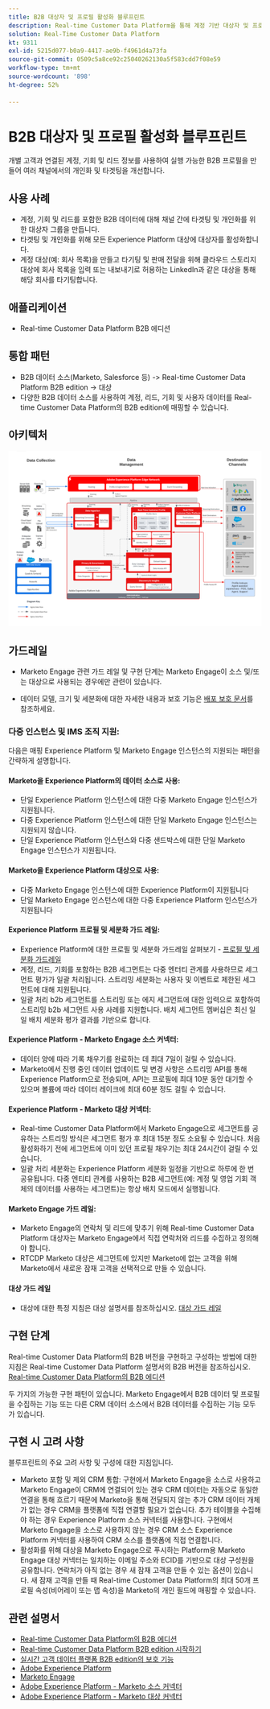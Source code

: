 ```yaml
---
title: B2B 대상자 및 프로필 활성화 블루프린트
description: Real-time Customer Data Platform을 통해 계정 기반 대상자 및 프로필 중심적 고객 경험을 제공합니다.
solution: Real-Time Customer Data Platform
kt: 9311
exl-id: 5215d077-b0a9-4417-ae9b-f4961d4a73fa
source-git-commit: 0509c5a8ce92c25040262130a5f583cdd7f08e59
workflow-type: tm+mt
source-wordcount: '898'
ht-degree: 52%

---
```


# B2B 대상자 및 프로필 활성화 블루프린트

개별 고객과 연결된 계정, 기회 및 리드 정보를 사용하여 실행 가능한 B2B 프로필을 만들어 여러 채널에서의 개인화 및 타겟팅을 개선합니다.

## 사용 사례

* 계정, 기회 및 리드를 포함한 B2B 데이터에 대해 채널 간에 타겟팅 및 개인화를 위한 대상자 그룹을 만듭니다.
* 타겟팅 및 개인화를 위해 모든 Experience Platform 대상에 대상자를 활성화합니다.
* 계정 대상(예: 회사 목록)을 만들고 타기팅 및 판매 전달을 위해 클라우드 스토리지 대상에 회사 목록을 입력 또는 내보내기로 허용하는 LinkedIn과 같은 대상을 통해 해당 회사를 타기팅합니다.

## 애플리케이션

* Real-time Customer Data Platform B2B 에디션

## 통합 패턴

* B2B 데이터 소스(Marketo, Salesforce 등) -> Real-time Customer Data Platform B2B edition -> 대상
* 다양한 B2B 데이터 소스를 사용하여 계정, 리드, 기회 및 사용자 데이터를 Real-time Customer Data Platform의 B2B edition에 매핑할 수 있습니다.

## 아키텍처

![B2B 활성화 블루프린트에 대한 참조 아키텍처](assets/b2b-activation.png)

## 가드레일

* Marketo Engage 관련 가드 레일 및 구현 단계는 Marketo Engage이 소스 및/또는 대상으로 사용되는 경우에만 관련이 있습니다.

* 데이터 모델, 크기 및 세분화에 대한 자세한 내용과 보호 기능은 [배포 보호 문서](../experience-platform/guardrails.md)를 참조하세요.


### 다중 인스턴스 및 IMS 조직 지원:

다음은 매핑 Experience Platform 및 Marketo Engage 인스턴스의 지원되는 패턴을 간략하게 설명합니다.

#### Marketo을 Experience Platform의 데이터 소스로 사용:

* 단일 Experience Platform 인스턴스에 대한 다중 Marketo Engage 인스턴스가 지원됩니다.
* 다중 Experience Platform 인스턴스에 대한 단일 Marketo Engage 인스턴스는 지원되지 않습니다.
* 단일 Experience Platform 인스턴스와 다중 샌드박스에 대한 단일 Marketo Engage 인스턴스가 지원됩니다.

#### Marketo을 Experience Platform 대상으로 사용:

* 다중 Marketo Engage 인스턴스에 대한 Experience Platform이 지원됩니다
* 단일 Marketo Engage 인스턴스에 대한 다중 Experience Platform 인스턴스가 지원됩니다

#### Experience Platform 프로필 및 세분화 가드 레일:

* Experience Platform에 대한 프로필 및 세분화 가드레일 살펴보기 - [프로필 및 세분화 가드레일](https://experienceleague.adobe.com/docs/experience-platform/profile/guardrails.html?lang=ko)
* 계정, 리드, 기회를 포함하는 B2B 세그먼트는 다중 엔터티 관계를 사용하므로 세그먼트 평가가 일괄 처리됩니다. 스트리밍 세분화는 사용자 및 이벤트로 제한된 세그먼트에 대해 지원됩니다.
* 일괄 처리 b2b 세그먼트를 스트리밍 또는 에지 세그먼트에 대한 입력으로 포함하여 스트리밍 b2b 세그먼트 사용 사례를 지원합니다. 배치 세그먼트 멤버십은 최신 일일 배치 세분화 평가 결과를 기반으로 합니다.

#### Experience Platform - Marketo Engage 소스 커넥터:

* 데이터 양에 따라 기록 채우기를 완료하는 데 최대 7일이 걸릴 수 있습니다.
* Marketo에서 진행 중인 데이터 업데이트 및 변경 사항은 스트리밍 API를 통해 Experience Platform으로 전송되며, API는 프로필에 최대 10분 동안 대기할 수 있으며 볼륨에 따라 데이터 레이크에 최대 60분 정도 걸릴 수 있습니다.

#### Experience Platform - Marketo 대상 커넥터:

* Real-time Customer Data Platform에서 Marketo Engage으로 세그먼트를 공유하는 스트리밍 방식은 세그먼트 평가 후 최대 15분 정도 소요될 수 있습니다. 처음 활성화하기 전에 세그먼트에 이미 있던 프로필 채우기는 최대 24시간이 걸릴 수 있습니다.
* 일괄 처리 세분화는 Experience Platform 세분화 일정을 기반으로 하루에 한 번 공유됩니다. 다중 엔티티 관계를 사용하는 B2B 세그먼트(예: 계정 및 영업 기회 객체의 데이터를 사용하는 세그먼트)는 항상 배치 모드에서 실행됩니다.

#### Marketo Engage 가드 레일:

* Marketo Engage의 연락처 및 리드에 맞추기 위해 Real-time Customer Data Platform 대상자는 Marketo Engage에서 직접 연락처와 리드를 수집하고 정의해야 합니다.
* RTCDP Marketo 대상은 세그먼트에 있지만 Marketo에 없는 고객을 위해 Marketo에서 새로운 잠재 고객을 선택적으로 만들 수 있습니다.

#### 대상 가드 레일

* 대상에 대한 특정 지침은 대상 설명서를 참조하십시오. [대상 가드 레일](https://experienceleague.adobe.com/docs/experience-platform/destinations/guardrails.html?lang=ko)


## 구현 단계

Real-time Customer Data Platform의 B2B 버전을 구현하고 구성하는 방법에 대한 지침은 Real-time Customer Data Platform 설명서의 B2B 버전을 참조하십시오. [Real-time Customer Data Platform의 B2B 에디션](https://experienceleague.adobe.com/docs/experience-platform/rtcdp/b2b-overview.html?lang=ko)

두 가지의 가능한 구현 패턴이 있습니다. Marketo Engage에서 B2B 데이터 및 프로필을 수집하는 기능 또는 다른 CRM 데이터 소스에서 B2B 데이터를 수집하는 기능 모두가 있습니다.

## 구현 시 고려 사항

블루프린트의 주요 고려 사항 및 구성에 대한 지침입니다.

* Marketo 포함 및 제외 CRM 통합:
구현에서 Marketo Engage을 소스로 사용하고 Marketo Engage이 CRM에 연결되어 있는 경우 CRM 데이터는 자동으로 동일한 연결을 통해 흐르기 때문에 Marketo을 통해 전달되지 않는 추가 CRM 데이터 개체가 없는 경우 CRM을 플랫폼에 직접 연결할 필요가 없습니다. 추가 테이블을 수집해야 하는 경우 Experience Platform 소스 커넥터를 사용합니다. 구현에서 Marketo Engage을 소스로 사용하지 않는 경우 CRM 소스 Experience Platform 커넥터를 사용하여 CRM 소스를 플랫폼에 직접 연결합니다.
* 활성화를 위해 대상을 Marketo Engage으로 푸시하는 Platform용 Marketo Engage 대상 커넥터는 일치하는 이메일 주소와 ECID를 기반으로 대상 구성원을 공유합니다. 연락처가 아직 없는 경우 새 잠재 고객을 만들 수 있는 옵션이 있습니다. 새 잠재 고객을 만들 때 Real-time Customer Data Platform의 최대 50개 프로필 속성(비어레이 또는 맵 속성)을 Marketo의 개인 필드에 매핑할 수 있습니다.

## 관련 설명서

* [Real-time Customer Data Platform의 B2B 에디션](https://experienceleague.adobe.com/docs/experience-platform/rtcdp/b2b-overview.html?lang=ko)
* [Real-time Customer Data Platform B2B edition 시작하기](https://experienceleague.adobe.com/ko/docs/experience-platform/rtcdp/intro/rtcdpb2b-intro/b2b-tutorial)
* [실시간 고객 데이터 플랫폼 B2B edition의 보호 기능](https://experienceleague.adobe.com/ko/docs/experience-platform/rtcdp/intro/rtcdpb2b-intro/b2b-guardrails)
* [Adobe Experience Platform](https://experienceleague.adobe.com/docs/experience-platform.html?lang=ko)
* [Marketo Engage](https://experienceleague.adobe.com/docs/marketo/using/home.html?lang=ko)
* [Adobe Experience Platform - Marketo 소스 커넥터](https://experienceleague.adobe.com/docs/experience-platform/sources/connectors/adobe-applications/marketo/marketo.html?lang=ko)
* [Adobe Experience Platform - Marketo 대상 커넥터](https://experienceleague.adobe.com/docs/marketo/using/product-docs/core-marketo-concepts/smart-lists-and-static-lists/static-lists/push-an-adobe-experience-cloud-segment-to-a-marketo-static-list.html?lang=ko)
